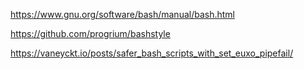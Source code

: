 https://www.gnu.org/software/bash/manual/bash.html

https://github.com/progrium/bashstyle

https://vaneyckt.io/posts/safer_bash_scripts_with_set_euxo_pipefail/